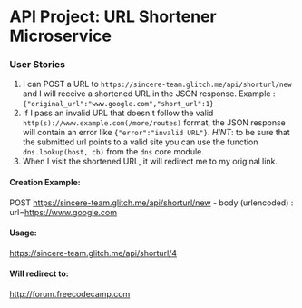 # API Project: URL Shortener Microservice


### User Stories

1. I can POST a URL to `https://sincere-team.glitch.me/api/shorturl/new` and I will receive a shortened URL in the JSON response. Example : `{"original_url":"www.google.com","short_url":1}`
2. If I pass an invalid URL that doesn't follow the valid `http(s)://www.example.com(/more/routes)` format, the JSON response will contain an error like `{"error":"invalid URL"}`. *HINT*: to be sure that the submitted url points to a valid site you can use the function `dns.lookup(host, cb)` from the `dns` core module.
3. When I visit the shortened URL, it will redirect me to my original link.


#### Creation Example:

POST https://sincere-team.glitch.me/api/shorturl/new - body (urlencoded) :  url=https://www.google.com

#### Usage:

https://sincere-team.glitch.me/api/shorturl/4

#### Will redirect to:

http://forum.freecodecamp.com